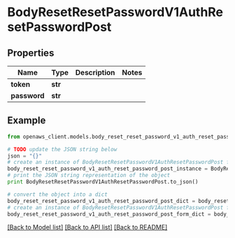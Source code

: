 # BodyResetResetPasswordV1AuthResetPasswordPost


## Properties
Name | Type | Description | Notes
------------ | ------------- | ------------- | -------------
**token** | **str** |  | 
**password** | **str** |  | 

## Example

```python
from openaws_client.models.body_reset_reset_password_v1_auth_reset_password_post import BodyResetResetPasswordV1AuthResetPasswordPost

# TODO update the JSON string below
json = "{}"
# create an instance of BodyResetResetPasswordV1AuthResetPasswordPost from a JSON string
body_reset_reset_password_v1_auth_reset_password_post_instance = BodyResetResetPasswordV1AuthResetPasswordPost.from_json(json)
# print the JSON string representation of the object
print BodyResetResetPasswordV1AuthResetPasswordPost.to_json()

# convert the object into a dict
body_reset_reset_password_v1_auth_reset_password_post_dict = body_reset_reset_password_v1_auth_reset_password_post_instance.to_dict()
# create an instance of BodyResetResetPasswordV1AuthResetPasswordPost from a dict
body_reset_reset_password_v1_auth_reset_password_post_form_dict = body_reset_reset_password_v1_auth_reset_password_post.from_dict(body_reset_reset_password_v1_auth_reset_password_post_dict)
```
[[Back to Model list]](../README.md#documentation-for-models) [[Back to API list]](../README.md#documentation-for-api-endpoints) [[Back to README]](../README.md)


